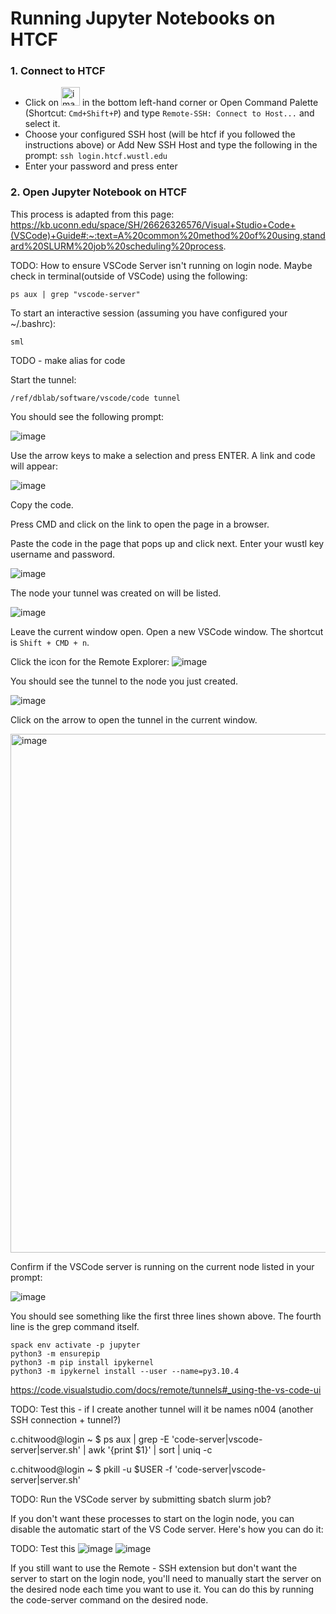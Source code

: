 # Running Jupyter Notebooks on HTCF

### 1. Connect to HTCF
- Click on <img width="30" alt="image" src="https://github.com/dbaldridge-lab/htcf/assets/50468813/0c830769-0088-42b5-9a32-17689f942d5e"> in the bottom left-hand corner or
Open Command Palette (Shortcut: `Cmd+Shift+P`) and type `Remote-SSH: Connect to Host...` and select it.
- Choose your configured SSH host (will be htcf if you followed the instructions above) or Add New SSH Host and type the following in the prompt: `ssh login.htcf.wustl.edu`
- Enter your password and press enter

### 2. Open Jupyter Notebook on HTCF
This process is adapted from this page:
https://kb.uconn.edu/space/SH/26626326576/Visual+Studio+Code+(VSCode)+Guide#:~:text=A%20common%20method%20of%20using,standard%20SLURM%20job%20scheduling%20process.

TODO: How to ensure VSCode Server isn't running on login node. Maybe check in terminal(outside of VSCode) using the following:

```
ps aux | grep "vscode-server"
```

To start an interactive session (assuming you have configured your ~/.bashrc):
```
sml
```

TODO - make alias for code

Start the tunnel:
```
/ref/dblab/software/vscode/code tunnel
```

You should see the following prompt:

![image](https://github.com/dbaldridge-lab/htcf/assets/50468813/030b9235-2420-4d48-ad5f-2ce31d95c252)

 Use the arrow keys to make a selection and press ENTER.
 A link and code will appear:

 ![image](https://github.com/dbaldridge-lab/htcf/assets/50468813/169cc694-46b8-480b-9788-86fdfbd6e4b9)

 Copy the code. 
 
 Press CMD and click on the link to open the page in a browser. 

 Paste the code in the page that pops up and click next. Enter your wustl key username and password.

 ![image](https://github.com/dbaldridge-lab/htcf/assets/50468813/85ca0ab3-72c7-45db-aa22-f1e5ca4678ff)

The node your tunnel was created on will be listed. 

![image](https://github.com/dbaldridge-lab/htcf/assets/50468813/c316ddb8-56fb-466f-a112-74ebbad6c647)

Leave the current window open. 
Open a new VSCode window. The shortcut is `Shift + CMD + n`.

Click the icon for the Remote Explorer:
![image](https://github.com/dbaldridge-lab/htcf/assets/50468813/02779d19-a100-43ad-8e23-26f15c17463a)

You should see the tunnel to the node you just created.

![image](https://github.com/dbaldridge-lab/htcf/assets/50468813/295da8d0-444b-4a12-8cfa-f5a0a784e3bb)

Click on the arrow to open the tunnel in the current window.

<img width="830" alt="image" src="https://github.com/dbaldridge-lab/htcf/assets/50468813/35b5527f-93ba-4359-98ff-be02d37100e2">

Confirm if the VSCode server is running on the current node listed in your prompt:

![image](https://github.com/dbaldridge-lab/htcf/assets/50468813/e5a52d4f-edf9-4f6b-83cb-e86303e835e0)

You should see something like the first three lines shown above. The fourth line is the grep command itself.

```
spack env activate -p jupyter
python3 -m ensurepip
python3 -m pip install ipykernel
python3 -m ipykernel install --user --name=py3.10.4
```

https://code.visualstudio.com/docs/remote/tunnels#_using-the-vs-code-ui

TODO: Test this - if I create another tunnel will it be names n004 (another SSH connection + tunnel?)

c.chitwood@login ~
$ ps aux | grep -E 'code-server|vscode-server|server.sh' | awk '{print $1}' | sort | uniq -c

c.chitwood@login ~
$ pkill -u $USER -f 'code-server|vscode-server|server.sh'


TODO: Run the VSCode server by submitting sbatch slurm job?

If you don't want these processes to start on the login node, you can disable the automatic start of the VS Code server. Here's how you can do it:

TODO: Test this
![image](https://github.com/dbaldridge-lab/htcf/assets/50468813/5e07dcf6-3296-44d9-a418-8a9e4db29069)
![image](https://github.com/dbaldridge-lab/htcf/assets/50468813/d7fa8eb3-a602-4979-a9ca-177298233a13)

If you still want to use the Remote - SSH extension but don't want the server to start on the login node, you'll need to manually start the server on the desired node each time you want to use it. You can do this by running the code-server command on the desired node.









